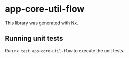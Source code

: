 # app-core-util-flow

This library was generated with [Nx](https://nx.dev).

## Running unit tests

Run `nx test app-core-util-flow` to execute the unit tests.
